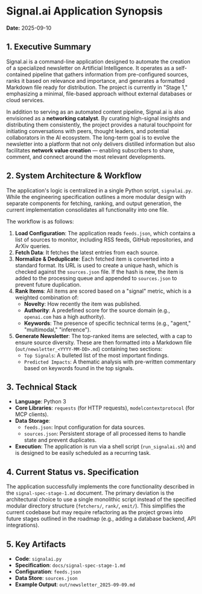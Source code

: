 # Signal.ai Application Synopsis

**Date:** 2025-09-10

## 1. Executive Summary


Signal.ai is a command-line application designed to automate the creation of a specialized newsletter on Artificial Intelligence. It operates as a self-contained pipeline that gathers information from pre-configured sources, ranks it based on relevance and importance, and generates a formatted Markdown file ready for distribution. The project is currently in "Stage 1," emphasizing a minimal, file-based approach without external databases or cloud services.

In addition to serving as an automated content pipeline, Signal.ai is also envisioned as a **networking catalyst**. By curating high-signal insights and distributing them consistently, the project provides a natural touchpoint for initiating conversations with peers, thought leaders, and potential collaborators in the AI ecosystem. The long-term goal is to evolve the newsletter into a platform that not only delivers distilled information but also facilitates **network value creation** — enabling subscribers to share, comment, and connect around the most relevant developments.

## 2. System Architecture & Workflow

The application's logic is centralized in a single Python script, `signalai.py`. While the engineering specification outlines a more modular design with separate components for fetching, ranking, and output generation, the current implementation consolidates all functionality into one file.

The workflow is as follows:

1.  **Load Configuration**: The application reads `feeds.json`, which contains a list of sources to monitor, including RSS feeds, GitHub repositories, and ArXiv queries.
2.  **Fetch Data**: It fetches the latest entries from each source.
3.  **Normalize & Deduplicate**: Each fetched item is converted into a standard format. Its URL is used to create a unique hash, which is checked against the `sources.json` file. If the hash is new, the item is added to the processing queue and appended to `sources.json` to prevent future duplication.
4.  **Rank Items**: All items are scored based on a "signal" metric, which is a weighted combination of:
    *   **Novelty**: How recently the item was published.
    *   **Authority**: A predefined score for the source domain (e.g., `openai.com` has a high authority).
    *   **Keywords**: The presence of specific technical terms (e.g., "agent," "multimodal," "inference").
5.  **Generate Newsletter**: The top-ranked items are selected, with a cap to ensure source diversity. These are then formatted into a Markdown file (`out/newsletter_<YYYY-MM-DD>.md`) containing two sections:
    *   `Top Signals`: A bulleted list of the most important findings.
    *   `Predicted Impacts`: A thematic analysis with pre-written commentary based on keywords found in the top signals.

## 3. Technical Stack

*   **Language**: Python 3
*   **Core Libraries**: `requests` (for HTTP requests), `modelcontextprotocol` (for MCP clients).
*   **Data Storage**:
    *   `feeds.json`: Input configuration for data sources.
    *   `sources.json`: Persistent storage of all processed items to handle state and prevent duplicates.
*   **Execution**: The application is run via a shell script (`run_signalai.sh`) and is designed to be easily scheduled as a recurring task.

## 4. Current Status vs. Specification

The application successfully implements the core functionality described in the `signal-spec-stage-1.md` document. The primary deviation is the architectural choice to use a single monolithic script instead of the specified modular directory structure (`fetchers/`, `rank/`, `emit/`). This simplifies the current codebase but may require refactoring as the project grows into future stages outlined in the roadmap (e.g., adding a database backend, API integrations).

## 5. Key Artifacts

*   **Code**: `signalai.py`
*   **Specification**: `docs/signal-spec-stage-1.md`
*   **Configuration**: `feeds.json`
*   **Data Store**: `sources.json`
*   **Example Output**: `out/newsletter_2025-09-09.md`
